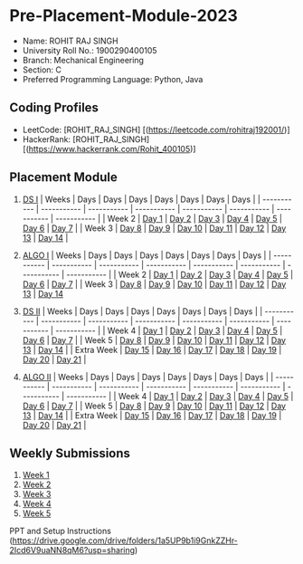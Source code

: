 # Pre-Placement-Module-2023
- Name: ROHIT RAJ SINGH 
- University Roll No.: 1900290400105
- Branch: Mechanical Engineering
- Section: C
- Preferred Programming Language: Python, Java

## Coding Profiles
- LeetCode: [ROHIT_RAJ_SINGH] [(https://leetcode.com/rohitraj192001/)]
- HackerRank: [ROHIT_RAJ_SINGH] [(https://www.hackerrank.com/Rohit_400105)]

## Placement Module
1. [DS I](https://github.com/ROHITRAJSINGH19042001/Pre-Placement-Module-2023/tree/main/DS%20I)
    | Weeks | Days | Days | Days | Days | Days | Days | Days |
    | ----------- | ----------- | ----------- | ----------- | ----------- | ----------- | ----------- | ----------- | 
    | Week 2 | [Day 1](https://github.com/ROHITRAJSINGH19042001/Pre-Placement-Module-2023/tree/main/DS%20I/Day%201) | [Day 2](https://github.com/ROHITRAJSINGH19042001/Pre-Placement-Module-2023/tree/main/DS%20I/Day%202) | [Day 3](https://github.com/ROHITRAJSINGH19042001/Pre-Placement-Module-2023/tree/main/DS%20I/Day%203) | [Day 4](https://github.com/ROHITRAJSINGH19042001/Pre-Placement-Module-2023/tree/main/DS%20I/Day%204) | [Day 5](https://github.com/ROHITRAJSINGH19042001/Pre-Placement-Module-2023/tree/main/DS%20I/Day%205) | [Day 6](https://github.com/ROHITRAJSINGH19042001/Pre-Placement-Module-2023/tree/main/DS%20I/Day%206) | [Day 7](https://github.com/ROHITRAJSINGH19042001/Pre-Placement-Module-2023/tree/main/DS%20I/Day%207) |
    | Week 3 | [Day 8](https://github.com/ROHITRAJSINGH19042001/Pre-Placement-Module-2023/tree/main/DS%20I/Day%208) | [Day 9](https://github.com/ROHITRAJSINGH19042001/Pre-Placement-Module-2023/tree/main/DS%20I/Day%209) | [Day 10](https://github.com/ROHITRAJSINGH19042001/Pre-Placement-Module-2023/tree/main/DS%20I/Day%2010) | [Day 11](https://github.com/ROHITRAJSINGH19042001/Pre-Placement-Module-2023/tree/main/DS%20I/Day%2011) | [Day 12](https://github.com/ROHITRAJSINGH19042001/Pre-Placement-Module-2023/tree/main/DS%20I/Day%2012) | [Day 13](https://github.com/ROHITRAJSINGH19042001/Pre-Placement-Module-2023/tree/main/DS%20I/Day%2013) | [Day 14](https://github.com/ROHITRAJSINGH19042001/Pre-Placement-Module-2023/tree/main/DS%20I/Day%2014) |
    
2. [ALGO I](https://github.com/ROHITRAJSINGH19042001/Pre-Placement-Module-2023/tree/main/ALGO%20I)
    | Weeks | Days | Days | Days | Days | Days | Days | Days |
    | ----------- | ----------- | ----------- | ----------- | ----------- | ----------- | ----------- | ----------- |
    | Week 2 | [Day 1](https://github.com/ROHITRAJSINGH19042001/Pre-Placement-Module-2023/tree/main/ALGO%20I/Day%201) | [Day 2](https://github.com/ROHITRAJSINGH19042001/Pre-Placement-Module-2023/tree/main/ALGO%20I/Day%202) | [Day 3](https://github.com/ROHITRAJSINGH19042001/Pre-Placement-Module-2023/tree/main/ALGO%20I/Day%203) | [Day 4](https://github.com/ROHITRAJSINGH19042001/Pre-Placement-Module-2023/tree/main/ALGO%20I/Day%204) | [Day 5](https://github.com/ROHITRAJSINGH19042001/Pre-Placement-Module-2023/tree/main/ALGO%20I/Day%205) | [Day 6](https://github.com/ROHITRAJSINGH19042001/Pre-Placement-Module-2023/tree/main/ALGO%20I/Day%206) | [Day 7](https://github.com/ROHITRAJSINGH19042001/Pre-Placement-Module-2023/tree/main/ALGO%20I/Day%207) |
    | Week 3 | [Day 8](https://github.com/ROHITRAJSINGH19042001/Pre-Placement-Module-2023/tree/main/ALGO%20I/Day%208) | [Day 9](https://github.com/ROHITRAJSINGH19042001/Pre-Placement-Module-2023/tree/main/ALGO%20I/Day%209) | [Day 10](https://github.com/ROHITRAJSINGH19042001/ROHITRAJSINGH19042001Pre-Placement-Module-2023/tree/main/ALGO%20I/Day%2010) | [Day 11](https://github.com/ROHITRAJSINGH19042001/Pre-Placement-Module-2023/tree/main/ALGO%20I/Day%2011) | [Day 12](https://github.com/ROHITRAJSINGH19042001/Pre-Placement-Module-2023/tree/main/ALGO%20I/Day%2012) | [Day 13](https://github.com/ROHITRAJSINGH19042001/Pre-Placement-Module-2023/tree/main/ALGO%20I/Day%2013) | [Day 14](https://github.com/ROHITRAJSINGH19042001/Pre-Placement-Module-2023/tree/main/ALGO%20I/Day%2014)  
    
3. [DS II](https://github.com/ROHITRAJSINGH19042001/Pre-Placement-Module-2023/tree/main/DS%20II)
    | Weeks | Days | Days | Days | Days | Days | Days | Days |
    | ----------- | ----------- | ----------- | ----------- | ----------- | ----------- | ----------- | ----------- |
    | Week 4 | [Day 1](https://github.com/ROHITRAJSINGH19042001/Pre-Placement-Module-2023/tree/main/DS%20II/Day%201) | [Day 2](https://github.com/ROHITRAJSINGH19042001/Pre-Placement-Module-2023/tree/main/DS%20II/Day%202) | [Day 3](https://github.com/ROHITRAJSINGH19042001/Pre-Placement-Module-2023/tree/main/DS%20II/Day%203) | [Day 4](https://github.com/ROHITRAJSINGH19042001/Pre-Placement-Module-2023/tree/main/DS%20II/Day%204) | [Day 5](https://github.com/ROHITRAJSINGH19042001/Pre-Placement-Module-2023/tree/main/DS%20II/Day%205) | [Day 6](https://github.com/ROHITRAJSINGH19042001/Pre-Placement-Module-2023/tree/main/DS%20II/Day%206) | [Day 7](https://github.com/ROHITRAJSINGH19042001/Pre-Placement-Module-2023/tree/main/DS%20II/Day%207) | 
    | Week 5 | [Day 8](https://github.com/ROHITRAJSINGH19042001/Pre-Placement-Module-2023/tree/main/DS%20II/Day%208) | [Day 9](https://github.com/ROHITRAJSINGH19042001/Pre-Placement-Module-2023/tree/main/DS%20II/Day%209) | [Day 10](https://github.com/ROHITRAJSINGH19042001/Pre-Placement-Module-2023/tree/main/DS%20II/Day%2010) | [Day 11](https://github.com/ROHITRAJSINGH19042001/Pre-Placement-Module-2023/tree/main/DS%20II/Day%2011) | [Day 12](https://github.com/ROHITRAJSINGH19042001/Pre-Placement-Module-2023/tree/main/DS%20II/Day%2012) | [Day 13](https://github.com/ROHITRAJSINGH19042001/Pre-Placement-Module-2023/tree/main/DS%20II/Day%2013) | [Day 14](https://github.com/ROHITRAJSINGH19042001/Pre-Placement-Module-2023/tree/main/DS%20II/Day%2014) |
    | Extra Week | [Day 15](https://github.com/ROHITRAJSINGH19042001/Pre-Placement-Module-2023/tree/main/DS%20II/Day%2015) | [Day 16](https://github.com/ROHITRAJSINGH19042001/Pre-Placement-Module-2023/tree/main/DS%20II/Day%2016) | [Day 17](https://github.com/ROHITRAJSINGH19042001/Pre-Placement-Module-2023/tree/main/DS%20II/Day%2017) | [Day 18](https://github.com/ROHITRAJSINGH19042001/Pre-Placement-Module-2023/tree/main/DS%20II/Day%2018) | [Day 19](https://github.com/ROHITRAJSINGH19042001/Pre-Placement-Module-2023/tree/main/DS%20II/Day%2019) | [Day 20](https://github.com/ROHITRAJSINGH19042001/Pre-Placement-Module-2023/tree/main/DS%20II/Day%2020) | [Day 21](https://github.com/ROHITRAJSINGH19042001/Pre-Placement-Module-2023/tree/main/DS%20II/Day%2021) |
    
4. [ALGO II](https://github.com/ROHITRAJSINGH19042001/Pre-Placement-Module-2023/tree/main/ALGO%20II)
    | Weeks | Days | Days | Days | Days | Days | Days | Days |
    | ----------- | ----------- | ----------- | ----------- | ----------- | ----------- | ----------- | ----------- |
    | Week 4 | [Day 1](https://github.com/ROHITRAJSINGH19042001/Pre-Placement-Module-2023/tree/main/ALGO%20II/Day%201) | [Day 2](https://github.com/ROHITRAJSINGH19042001/Pre-Placement-Module-2023/tree/main/ALGO%20II/Day%202) | [Day 3](https://github.com/ROHITRAJSINGH19042001/Pre-Placement-Module-2023/tree/main/ALGO%20II/Day%203) | [Day 4](https://github.com/ROHITRAJSINGH19042001/Pre-Placement-Module-2023/tree/main/ALGO%20II/Day%204) | [Day 5](https://github.com/ROHITRAJSINGH19042001/Pre-Placement-Module-2023/tree/main/ALGO%20II/Day%205) | [Day 6](https://github.com/ROHITRAJSINGH19042001/Pre-Placement-Module-2023/tree/main/ALGO%20II/Day%206) | [Day 7](https://github.com/ROHITRAJSINGH19042001/Pre-Placement-Module-2023/tree/main/ALGO%20II/Day%207) |
    | Week 5 | [Day 8](https://github.com/ROHITRAJSINGH19042001/Pre-Placement-Module-2023/tree/main/ALGO%20II/Day%208) | [Day 9](https://github.com/ROHITRAJSINGH19042001/Pre-Placement-Module-2023/tree/main/ALGO%20II/Day%209) | [Day 10](https://github.com/ROHITRAJSINGH19042001/Pre-Placement-Module-2023/tree/main/ALGO%20II/Day%2010) | [Day 11](https://github.com/ROHITRAJSINGH19042001/Pre-Placement-Module-2023/tree/main/ALGO%20II/Day%2011) | [Day 12](https://github.com/ROHITRAJSINGH19042001/Pre-Placement-Module-2023/tree/main/ALGO%20II/Day%2012) | [Day 13](https://github.com/ROHITRAJSINGH19042001/Pre-Placement-Module-2023/tree/main/ALGO%20II/Day%2013) | [Day 14](https://github.com/ROHITRAJSINGH19042001/Pre-Placement-Module-2023/tree/main/ALGO%20II/Day%2014) |
    | Extra Week | [Day 15](https://github.com/ROHITRAJSINGH19042001/Pre-Placement-Module-2023/tree/main/ALGO%20II/Day%2015) | [Day 16](https://github.com/ROHITRAJSINGH19042001/Pre-Placement-Module-2023/tree/main/ALGO%20II/Day%2016) | [Day 17](https://github.com/ROHITRAJSINGH19042001/Pre-Placement-Module-2023/tree/main/ALGO%20II/Day%2017) | [Day 18](https://github.com/ROHITRAJSINGH19042001/Pre-Placement-Module-2023/tree/main/ALGO%20II/Day%2018) | [Day 19](https://github.com/ROHITRAJSINGH19042001/Pre-Placement-Module-2023/tree/main/ALGO%20II/Day%2019) | [Day 20](https://github.com/ROHITRAJSINGH19042001/Pre-Placement-Module-2023/tree/main/ALGO%20II/Day%2020) | [Day 21](https://github.com/ROHITRAJSINGH19042001/ROHITRAJSINGH19042001Pre-Placement-Module-2023/tree/main/ALGO%20II/Day%2021) |

## Weekly Submissions
1. [Week 1](https://github.com/ROHITRAJSINGH19042001/Pre-Placement-Module-2023/tree/main/Weekly%20Submissions/Week%201)
2. [Week 2](https://github.com/ROHITRAJSINGH19042001/Pre-Placement-Module-2023/tree/main/Weekly%20Submissions/Week%202)
3. [Week 3](https://github.com/ROHITRAJSINGH19042001/Pre-Placement-Module-2023/tree/main/Weekly%20Submissions/Week%203)
4. [Week 4](https://github.com/ROHITRAJSINGH19042001/Pre-Placement-Module-2023/tree/main/Weekly%20Submissions/Week%204)
5. [Week 5](https://github.com/ROHITRAJSINGH19042001/Pre-Placement-Module-2023/tree/main/Weekly%20Submissions/Week%205)


PPT and Setup Instructions    
(https://drive.google.com/drive/folders/1a5UP9b1i9GnkZZHr-2Icd6V9uaNN8qM6?usp=sharing)
